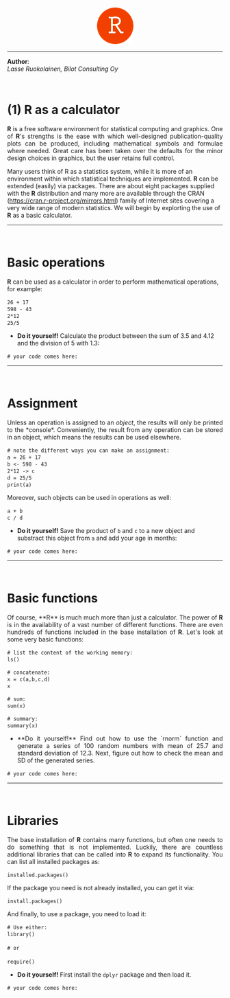 <p align="middle"> <img src="redstudio.png"/> </p>

---

<b>Author</b>:  
<i>Lasse Ruokolainen, Bilot Consulting Oy</i>

<br>

# (1) R as a calculator

<p style='text-align: justify;'><b>R</b> is a free software environment for statistical computing and graphics. One of <b>R</b>'s strengths is the ease with which well-designed publication-quality plots can be produced, including mathematical symbols and formulae where needed. Great care has been taken over the defaults for the minor design choices in graphics, but the user retains full control. <br />
  
Many users think of R as a statistics system, while it is more of an environment within which statistical techniques are implemented. <b>R</b> can be extended (easily) via packages. There are about eight packages supplied with the <b>R</b> distribution and many more are available through the CRAN (https://cran.r-project.org/mirrors.html) family of Internet sites covering a very wide range of modern statistics.
We will begin by explorting the use of <b>R</b> as a basic calculator.
</p>

---

<br>

# Basic operations
<b>R</b> can be used as a calculator in order to perform mathematical operations, for example:

```{r}
26 + 17
598 - 43
2*12
25/5
```

- **Do it yourself!** Calculate the product between the sum of 3.5 and 4.12 and the division of 5 with 1.3:
```{r}
# your code comes here:
```

---

<br>

# Assignment
<p style='text-align: justify;'>Unless an operation is assigned to an <i>object</i>, the results will only be printed to the *console*. Conveniently, the result from any operation can be stored in an object, which means the results can be used elsewhere. </p>
  
```{r}
# note the different ways you can make an assignment:
a = 26 + 17
b <- 598 - 43
2*12 -> c
d = 25/5
print(a)
```

Moreover, such objects can be used in operations as well:
```{r}
a + b
c / d
```

- **Do it yourself!** Save the product of `b` and `c` to a new object and substract this object from `a` and add your age in months:
```{r}
# your code comes here:
```

---

<br>

# Basic functions
<p style='text-align: justify;'>Of course, **R** is much much more than just a calculator. The power of <b>R</b> is in the availability of a vast number of different functions. There are even hundreds of functions included in the base installation of <b>R</b>. Let's look at some very basic functions: </p>

```{r}
# list the content of the working memory:
ls()
```
```{r}
# concatenate:
x = c(a,b,c,d)
x
```
```{r}
# sum:
sum(x)
```
```{r}
# summary:
summary(x)
```

- <p style='text-align: justify;'>**Do it yourself!** Find out how to use the `rnorm` function and generate a series of 100 random numbers with mean of 25.7 and standard deviation of 12.3. Next, figure out how to check the mean and SD of the generated series.</p>

```{r}
# your code comes here:
```

---

<br>

# Libraries
<p style='text-align: justify;'>The base installation of <b>R</b> contains many functions, but often one needs to do something that is not implemented. Luckily, there are countless additional libraries that can be called into <b>R</b> to expand its functionality. You can list all installed packages as:</p>

```{r,eval=FALSE}
installed.packages()
```
If the package you need is not already installed, you can get it via:
```{r,eval=FALSE}
install.packages()
```
And finally, to use a package, you need to load it:
```{r,eval=FALSE}
# Use either:
library()

# or 

require()
```

- **Do it yourself!** First install the `dplyr` package and then load it.
```{r}
# your code comes here:
```
